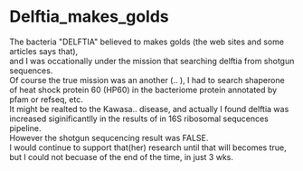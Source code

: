 # Delftia_makes_golds


The bacteria "DELFTIA" believed to makes golds (the web sites and some articles says that), <br>
and I was occationally under the mission that searching delftia from shotgun sequences.<br>
Of course the true mission was an another (.. ), I had to search shaperone of heat shock protein 60 (HP60) in the bacteriome protein annotated by pfam or refseq, etc.<br>
It might be realted to the Kawasa.. disease, and actually I found delftia was increased siginificantlly in the results of in 16S ribosomal sequcences pipeline.<br>
However the shotgun sequcencing result was FALSE.<br>
I would continue to support that(her) research until that will becomes true, but I could not becuase of the end of the time, in just 3 wks.<br>
